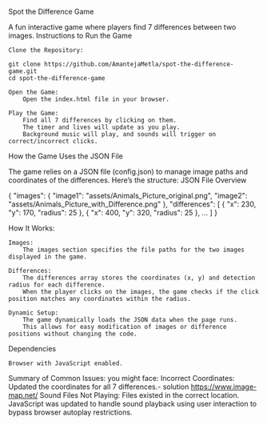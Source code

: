 Spot the Difference Game

A fun interactive game where players find 7 differences between two images.
Instructions to Run the Game

    Clone the Repository:

    git clone https://github.com/AmantejaMetla/spot-the-difference-game.git
    cd spot-the-difference-game

    Open the Game:
        Open the index.html file in your browser.

    Play the Game:
        Find all 7 differences by clicking on them.
        The timer and lives will update as you play.
        Background music will play, and sounds will trigger on correct/incorrect clicks.

How the Game Uses the JSON File

The game relies on a JSON file (config.json) to manage image paths and coordinates of the differences. Here’s the structure:
JSON File Overview

{
    "images": {
        "image1": "assets/Animals_Picture_original.png",
        "image2": "assets/Animals_Picture_with_Difference.png"
    },
    "differences": [
        { "x": 230, "y": 170, "radius": 25 },
        { "x": 400, "y": 320, "radius": 25 },
        ...
    ]
}

How It Works:

    Images:
        The images section specifies the file paths for the two images displayed in the game.

    Differences:
        The differences array stores the coordinates (x, y) and detection radius for each difference.
        When the player clicks on the images, the game checks if the click position matches any coordinates within the radius.

    Dynamic Setup:
        The game dynamically loads the JSON data when the page runs.
        This allows for easy modification of images or difference positions without changing the code.

Dependencies

    Browser with JavaScript enabled.

Summary of Common Issues: you might face:
    Incorrect Coordinates: Updated the coordinates for all 7 differences.- solution https://www.image-map.net/
    Sound Files Not Playing:
        Files existed in the correct location.
        JavaScript was updated to handle sound playback using user interaction to bypass browser autoplay restrictions.
